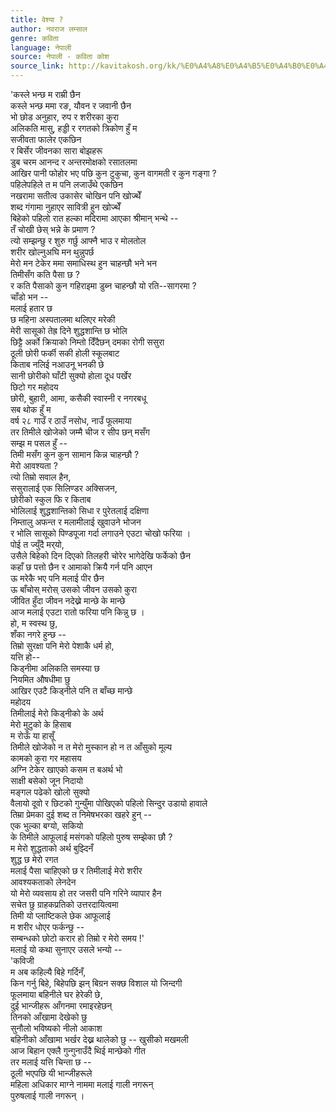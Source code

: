 ```yaml
---
title: वेश्या ?
author: नवराज लम्साल
genre: कविता
language: नेपाली
source: नेपाली - कविता कोश
source_link: http://kavitakosh.org/kk/%E0%A4%A8%E0%A4%B5%E0%A4%B0%E0%A4%BE%E0%A4%9C_%E0%A4%B2%E0%A4%AE%E0%A5%8D%E0%A4%B8%E0%A4%BE%E0%A4%B2
---
```


'कस्ले भन्छ म राम्री छैन  
कस्ले भन्छ ममा रङ, यौवन र जवानी छैन  
भो छोड अनुहार, रुप र शरीरका कुरा  
अलिकति मासु, हड्डी र रगतको त्रिकोण हुँ म  
सजीवता फालेर एकछिन  
र बिर्सेर जीवनका सारा बोझहरू  
डुब चरम आनन्द र अन्तरमोक्षको रसातलमा  
आखिर पानी फोहोर भए पछि कुन टुकुचा, कुन वागमती र कुन गङ्गा ?  
पहिलेपहिले त म पनि लजाउँथे एकछिन  
नखरामा सतीत्व उकासेर चोखिन पनि खोज्थेँ  
शब्द गंगामा नुहाएर सावित्री हुन खोज्थेँ  
बिहेको पहिलो रात हल्का मदिरामा आएका श्रीमान् भन्थे --  
तँ चोखी छेस् भन्ने के प्रमाण ?  
त्यो सम्झन्छु र शुरु गर्छु आफ्नै भाउ र मोलतोल  
शरीर खोल्नुअघि मन थुन्नुपर्छ  
मेरो मन टेकेर ममा समाधिस्थ हुन चाहन्छौ भने भन  
तिमीसँग कति पैसा छ ?  
र कति पैसाको कुन गहिराइमा डुब्न चाहन्छौ यो रति--सागरमा ?  
चाँडो भन --  
मलाई हतार छ  
छ महिना अस्पतालमा थलिएर मरेकी  
मेरी सासूको तेह्र दिने शुद्धशान्ति छ भोलि  
छिट्टै अर्को क्रियाको निम्तो दिँदैछन् दमका रोगी ससुरा  
ठूली छोरी फर्की सकी होली स्कूलबाट  
किताब नलिई नआउनू भनकी छे  
सानी छोरीको घाँटी सुक्यो होला दूध पर्खेर  
छिटो गर महोदय  
छोरी, बुहारी, आमा, कसैकी स्वास्नी र नगरबधू  
सब थोक हुँ म  
वर्ष २८ गाउँ र ठाउँ नसोध, नाउँ फूलमाया  
तर तिमीले खोजेको जम्मै चीज र सीप छन् मसँग  
सम्झ म पसल हुँ --  
तिमी मसँग कुन कुन सामान किन्न चाहन्छौ ?  
मेरो आवश्यता ?  
त्यो तिम्रो सवाल हैन,  
ससुरालाई एक सिलिण्डर अक्सिजन,  
छोरीको स्कुल फि र किताब  
भोलिलाई शुद्धशान्तिको सिधा र पुरेतलाई दक्षिणा  
निम्तालु अफन्त र मलामीलाई खुवाउने भोजन  
र भोलि सासूको पिण्डपूजा गर्दा लगाउने एउटा चोखो फरिया ।  
पोई त ज्युँदै मर्‌‍यो,  
उसैले बिहेको दिन दिएको तिलहरी चोरेर भागेदेखि फर्केको छैन  
कहाँ छ पत्तो छैन र आमाको क्रियै गर्न पनि आएन  
ऊ मरेकै भए पनि मलाई पीर छैन  
ऊ बाँचोस् मरोस् उसको जीवन उसको कुरा  
जीवित हुँदा जीवन नदेख्ने मान्छे के मान्छे  
आज मलाई एउटा रातो फरिया पनि किन्नु छ ।  
हो, म स्वस्थ छु,  
शँका नगरे हुन्छ --  
तिम्रो सुरक्षा पनि मेरो पेशाकै धर्म हो,  
यत्ति हो--  
किड्नीमा अलिकति समस्या छ  
नियमित औषधीमा छु  
आखिर एउटै किड्नीले पनि त बाँच्छ मान्छे  
महोदय  
तिमीलाई मेरो किड्नीको के अर्थ  
मेरो मुटुको के हिसाब  
म रोऊँ या हासूँ  
तिमीले खोजेको न त मेरो मुस्कान हो न त आँसुको मूल्य  
कामको कुरा गर महासय  
अग्नि टेकेर खाएको कसम त बअर्थ भो  
साक्षी बसेको जून निदायो  
मङ्गल पढेको खोलो सुक्यो  
वैलायो दूवो र छिटको गुन्युँमा पोखिएको पहिलो सिन्दुर उडायो हावाले  
तिम्रा प्रेमका दुई शब्द त निमेषभरका खहरे हुन् --  
एक भुल्का बग्यो, सकियो  
के तिमीले आफूलाई मसंगको पहिलो पुरुष सम्झेका छौ ?  
म मेरो शुद्धताको अर्थ बुझ्दिनँ  
शुद्ध छ मेरो रगत  
मलाई पैसा चाहिएको छ र तिमीलाई मेरो शरीर  
आवश्यकताको लेनदेन  
यो मेरो व्यवसाय हो तर जसरी पनि गरिने व्यापार हैन  
सचेत छु ग्राहकप्रतिको उत्तरदायित्वमा  
तिमी यो प्लाष्टिकले छेक आफूलाई  
म शरीर धोएर फर्कन्छु --  
सम्बन्धको छोटो करार हो तिम्रो र मेरो समय !'  
मलाई यो कथा सुनाएर उसले भन्यो --  
'कविजी  
म अब कहिल्यै बिहे गर्दिनँ,  
किन गर्नु बिहे, बिहेपछि झन् बिग्रन सक्छ विशाल यो जिन्दगी  
फूलमाया बहिनीले घर हेरेकी छे,  
दुई भान्जीहरू आँगनमा रमाइरहेछन्  
तिनको आँखामा देखेको छु  
सुनौलो भविष्यको नीलो आकाश  
बहिनीको आँखामा भर्खर देख्न थालेको छु -- खुसीको मखमली  
आज बिहान एक्लै गुन्गुनाउँदै थिई मान्छेको गीत  
तर मलाई यत्ति चिन्ता छ --  
ठूली भएपछि यी भान्जीहरूले  
महिला अधिकार माग्ने नाममा मलाई गाली नगरून्  
पुरुषलाई गाली नगरून् ।
